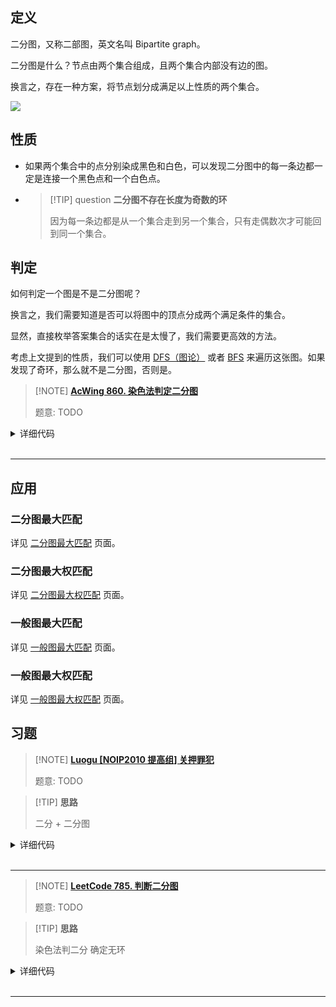 ## 定义

二分图，又称二部图，英文名叫 Bipartite graph。

二分图是什么？节点由两个集合组成，且两个集合内部没有边的图。

换言之，存在一种方案，将节点划分成满足以上性质的两个集合。

![](graph/images/bi-graph.svg)

## 性质

- 如果两个集合中的点分别染成黑色和白色，可以发现二分图中的每一条边都一定是连接一个黑色点和一个白色点。

-   > [!TIP] question **二分图不存在长度为奇数的环**
    > 
    > 因为每一条边都是从一个集合走到另一个集合，只有走偶数次才可能回到同一个集合。

## 判定

如何判定一个图是不是二分图呢？

换言之，我们需要知道是否可以将图中的顶点分成两个满足条件的集合。

显然，直接枚举答案集合的话实在是太慢了，我们需要更高效的方法。

考虑上文提到的性质，我们可以使用 [DFS（图论）](graph/dfs.md) 或者 [BFS](graph/bfs.md) 来遍历这张图。如果发现了奇环，那么就不是二分图，否则是。

> [!NOTE] **[AcWing 860. 染色法判定二分图](https://www.acwing.com/problem/content/862/)**
> 
> 题意: TODO

<details>
<summary>详细代码</summary>
<!-- tabs:start -->

##### **C++**

```cpp
#include <algorithm>
#include <cstring>
#include <iostream>

using namespace std;

const int N = 100010, M = 200010;

int n, m;
int h[N], e[M], ne[M], idx;
int color[N];

void add(int a, int b) { e[idx] = b, ne[idx] = h[a], h[a] = idx++; }

bool dfs(int u, int c) {
    color[u] = c;

    for (int i = h[u]; i != -1; i = ne[i]) {
        int j = e[i];
        if (!color[j]) {
            if (!dfs(j, 3 - c)) return false;
        } else if (color[j] == c)
            return false;
    }

    return true;
}

int main() {
    scanf("%d%d", &n, &m);

    memset(h, -1, sizeof h);

    while (m--) {
        int a, b;
        scanf("%d%d", &a, &b);
        add(a, b), add(b, a);
    }

    bool flag = true;
    for (int i = 1; i <= n; i++)
        if (!color[i]) {
            if (!dfs(i, 1)) {
                flag = false;
                break;
            }
        }

    if (flag)
        puts("Yes");
    else
        puts("No");

    return 0;
}
```

##### **Python**

```python
"""
1. 什么是二分图？
2. 可以把所有的点 划分为两个集合，集合A和B中的点互不相连。
3. 一个图是二分图，当且仅当图中不存在奇数环（一个环中的边数是奇数）
   ​	用反证法很好证明。（1-2-1-2-1）起点和终点是会连在一起的.

染色法：判别一个图是不是二分图（一个简单的DFS）
- O(n+m)
- 一条边的两个点一定是属于两个不同的集合
- 由于二分图中没有奇数环，所以染色过程一定没有矛盾（反证法可以证明）

"""


# Python用DFS容易爆栈，建议用BFS再做一遍
def add_edge(a, b):
    global idx
    ev[idx] = b
    ne[idx] = h[a]
    h[a] = idx
    idx += 1


def dfs(u, c):
    color[u] = c
    i = h[u]
    while i != -1:
        j = ev[i]
        if color[j] == 0:
            if not dfs(j, (3 - c)):
                return False
        elif color[j] == c:
            return False
        i = ne[i]
    return True


if __name__ == '__main__':
    N = 100010
    M = 2 * N
    h = [-1] * N
    ev = [0] * M
    ne = [0] * M
    idx = 0
    color = [0] * N

    n, m = map(int, input().split())
    for _ in range(m):
        a, b = map(int, input().split())
        add_edge(a, b)
        add_edge(b, a)
    flag = True
    for i in range(1, n + 1):
        if color[i] == 0:
            if not dfs(i, 1):
                flag = False
                break
    if flag:
        print("Yes")
    else:
        print("No")


# BFS
def add_edge(a, b):
    global idx
    ev[idx] = b
    ne[idx] = h[a]
    h[a] = idx
    idx += 1


def bfs(i, u):
    import queue
    q = queue.Queue()
    q.put([i, u])

    color[i] = u
    while not q.empty():
        u, c = q.get()
        i = h[u]
        while i != -1:
            j = ev[i]
            if not color[j]:
                color[j] = 3 - c
                q.put([j, 3 - c])
            elif color[j] == c:
                return False
            i = ne[i]
    return True


if __name__ == '__main__':
    N = 100010
    M = 2 * N
    h = [-1] * N
    ev = [0] * M
    ne = [0] * M
    idx = 0
    color = [0] * N

    n, m = map(int, input().split())
    for _ in range(m):
        a, b = map(int, input().split())
        add_edge(a, b)
        add_edge(b, a)

    flag = True
    for i in range(1, n + 1):
        if not color[i]:
            if not bfs(i, 1):
                flag = False
                break
    if flag:
        print("Yes")
    else:
        print("No")
```

<!-- tabs:end -->
</details>

<br>

* * *


## 应用

### 二分图最大匹配

详见 [二分图最大匹配](graph/graph-matching/bigraph-match.md) 页面。

### 二分图最大权匹配

详见 [二分图最大权匹配](graph/graph-matching/bigraph-weight-match.md) 页面。

### 一般图最大匹配

详见 [一般图最大匹配](graph/graph-matching/general-match.md) 页面。

### 一般图最大权匹配

详见 [一般图最大权匹配](graph/graph-matching/general-weight-match.md) 页面。

## 习题

> [!NOTE] **[Luogu [NOIP2010 提高组] 关押罪犯](https://www.luogu.com.cn/problem/P1525)**
> 
> 题意: TODO

> [!TIP] **思路**
> 
> 二分 + 二分图

<details>
<summary>详细代码</summary>
<!-- tabs:start -->

##### **C++**

```cpp
#include <bits/stdc++.h>
using namespace std;

const int N = 2e4 + 10, M = 2e5 + 10;

int n, m;
int h[N], e[M], w[M], ne[M], idx;
int color[N];

void add(int a, int b, int c) {
    e[idx] = b, w[idx] = c, ne[idx] = h[a], h[a] = idx ++ ;
}

bool dfs(int u, int c, int m) {
    color[u] = c;
    for (int i = h[u]; ~i; i = ne[i]) {
        // ATTENTION
        if (w[i] <= m)
            continue;
        
        int j = e[i];
        if (color[j] == c)
            return false;
        if (!color[j] && !dfs(j, 3 - c, m))
            return false;
    }
    return true;
}

bool check(int m) {
    memset(color, 0, sizeof color);
    for (int i = 1; i <= n; ++ i )
        if (!color[i])
            if (!dfs(i, 1, m))
                return false;
    return true;
}

int main() {
    memset(h, -1, sizeof h);
    
    cin >> n >> m;
    
    while (m -- ) {
        int a, b, c;
        cin >> a >> b >> c;
        add(a, b, c), add(b, a, c);
    }
    
    int l = 0, r = 1e9;
    while (l < r) {
        int m = l + r >> 1;
        if (check(m))
            r = m;
        else
            l = m + 1;
    }
    cout << l << endl;
    
    return 0;
}
```

##### **Python**

```python

```

<!-- tabs:end -->
</details>

<br>

* * *

> [!NOTE] **[LeetCode 785. 判断二分图](https://leetcode-cn.com/problems/is-graph-bipartite/)**
> 
> 题意: TODO

> [!TIP] **思路**
> 
> 染色法判二分 确定无环

<details>
<summary>详细代码</summary>
<!-- tabs:start -->

##### **C++**

```cpp
class Solution {
public:
    vector<vector<int>> g;
    vector<int> color;

    bool dfs(int u, int c) {
        color[u] = c;
        for (auto v : g[u])
            if (color[v] != -1) {
                if (color[v] == c)
                    return false;
            } else if (!dfs(v, c ^ 1))
                return false;
        return true;
    }

    bool isBipartite(vector<vector<int>>& graph) {
        g = graph;
        color = vector<int>(g.size(), -1);

        for (int i = 0; i < g.size(); ++ i )
            if (color[i] == -1)
                if (!dfs(i, 0))
                    return false;
        return true;
    }
};
```

##### **Python**

```python

```

<!-- tabs:end -->
</details>

<br>

* * *